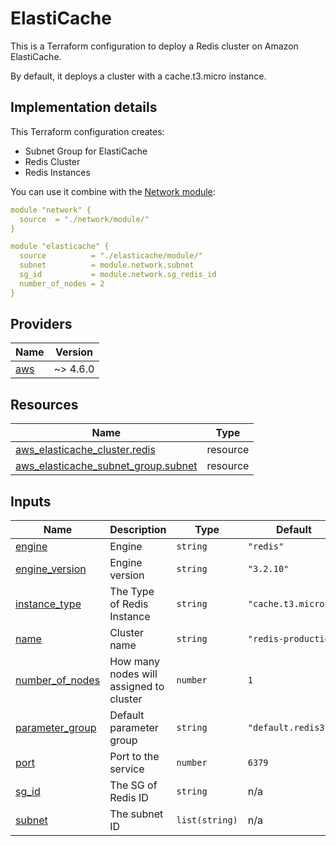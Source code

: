 # ElastiCache
This is a Terraform configuration to deploy a Redis cluster on Amazon ElastiCache.

By default, it deploys a cluster with a cache.t3.micro instance.

## Implementation details

This Terraform configuration creates:

- Subnet Group for ElastiCache
- Redis Cluster
- Redis Instances

You can use it combine with the [Network module](https://github.com/giovannirossini/terraform-aws/tree/main/network#network):

```yaml
module "network" {
  source  = "./network/module/"
}

module "elasticache" {
  source          = "./elasticache/module/"
  subnet          = module.network.subnet
  sg_id           = module.network.sg_redis_id
  number_of_nodes = 2
}
```
<!-- BEGIN_TF_DOCS -->
## Providers

| Name | Version |
|------|---------|
| <a name="provider_aws"></a> [aws](#provider\_aws) | ~> 4.6.0 |

## Resources

| Name | Type |
|------|------|
| [aws_elasticache_cluster.redis](https://registry.terraform.io/providers/hashicorp/aws/latest/docs/resources/elasticache_cluster) | resource |
| [aws_elasticache_subnet_group.subnet](https://registry.terraform.io/providers/hashicorp/aws/latest/docs/resources/elasticache_subnet_group) | resource |

## Inputs

| Name | Description | Type | Default | Required |
|------|-------------|------|---------|:--------:|
| <a name="input_engine"></a> [engine](#input\_engine) | Engine | `string` | `"redis"` | no |
| <a name="input_engine_version"></a> [engine\_version](#input\_engine\_version) | Engine version | `string` | `"3.2.10"` | no |
| <a name="input_instance_type"></a> [instance\_type](#input\_instance\_type) | The Type of Redis Instance | `string` | `"cache.t3.micro"` | no |
| <a name="input_name"></a> [name](#input\_name) | Cluster name | `string` | `"redis-production"` | no |
| <a name="input_number_of_nodes"></a> [number\_of\_nodes](#input\_number\_of\_nodes) | How many nodes will assigned to cluster | `number` | `1` | no |
| <a name="input_parameter_group"></a> [parameter\_group](#input\_parameter\_group) | Default parameter group | `string` | `"default.redis3.2"` | no |
| <a name="input_port"></a> [port](#input\_port) | Port to the service | `number` | `6379` | no |
| <a name="input_sg_id"></a> [sg\_id](#input\_sg\_id) | The SG of Redis ID | `string` | n/a | yes |
| <a name="input_subnet"></a> [subnet](#input\_subnet) | The subnet ID | `list(string)` | n/a | yes |
<!-- END_TF_DOCS -->